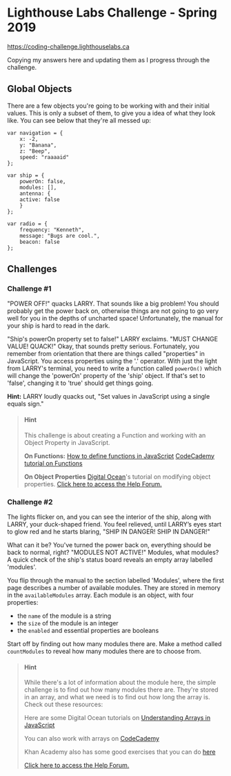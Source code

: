 # Lighthouse Labs Challenge - Spring 2019
https://coding-challenge.lighthouselabs.ca

Copying my answers here and updating them as I progress through the challenge.

## Global Objects

There are a few objects you're going to be working with and their initial values. This is only a subset of them, to give you a idea of what they look like. You can see below that they're all messed up:

```
var navigation = {
    x: -2,
    y: "Banana",
    z: "Beep",
    speed: "raaaaid"
};

var ship = {
    powerOn: false,
    modules: [],
    antenna: {
    active: false
    }
};

var radio = {
    frequency: "Kenneth",
    message: "Bugs are cool.",
    beacon: false
};
```

## Challenges

### Challenge #1
"POWER OFF!" quacks LARRY. That sounds like a big problem! You should probably get the power back on, otherwise things are not going to go very well for you in the depths of uncharted space! Unfortunately, the manual for your ship is hard to read in the dark.

"Ship's powerOn property set to false!" LARRY exclaims. "MUST CHANGE VALUE! QUACK!" Okay, that sounds pretty serious. Fortunately, you remember from orientation that there are things called "properties" in JavaScript. You access properties using the '.' operator. With just the light from LARRY's terminal, you need to write a function called `powerOn()` which will change the 'powerOn' property of the 'ship' object. If that's set to 'false', changing it to 'true' should get things going.

**Hint:** LARRY loudly quacks out, "Set values in JavaScript using a single equals sign."

> #### Hint
> This challenge is about creating a Function and working with an Object Property in JavaScript.
>
> **On Functions:**
> [How to define functions in JavaScript](https://www.digitalocean.com/community/tutorials/how-to-define-functions-in-javascript)
> [CodeCademy tutorial on Functions](https://www.codecademy.com/courses/learn-javascript/lessons/functions/exercises/intro-to-functions)
>
> **On Object Properties**
> [Digital Ocean](https://www.digitalocean.com/community/tutorials/understanding-objects-in-javascript#adding-and-modifying-object-properties)'s tutorial on modifying object properties.
> [Click here to access the Help Forum.](https://21day-forum.lighthouselabs.ca/)

### Challenge #2
The lights flicker on, and you can see the interior of the ship, along with LARRY, your duck-shaped friend. You feel relieved, until LARRY’s eyes start to glow red and he starts blaring, "SHIP IN DANGER! SHIP IN DANGER!"

What can it be? You've turned the power back on, everything should be back to normal, right? "MODULES NOT ACTIVE!" Modules, what modules? A quick check of the ship's status board reveals an empty array labelled 'modules'.

You flip through the manual to the section labelled 'Modules', where the first page describes a number of available modules. They are stored in memory in the `availableModules` array. Each module is an object, with four properties:

- the `name` of the module is a string
- the `size` of the module is an integer
- the `enabled` and essential properties are booleans

Start off by finding out how many modules there are. Make a method called `countModules` to reveal how many modules there are to choose from.

> #### Hint
> While there's a lot of information about the module here, the simple challenge is to find out how many modules there are. They're stored in an array, and what we need is to find out how long the array is. Check out these resources:
>
> Here are some Digital Ocean tutorials on [Understanding Arrays in JavaScript](https://www.digitalocean.com/community/tutorials/understanding-arrays-in-javascript)
>
> You can also work with arrays on [CodeCademy](https://www.codecademy.com/courses/learn-javascript/lessons/arrays/exercises/arrays)
>
> Khan Academy also has some good exercises that you can do [here](https://www.khanacademy.org/computing/computer-programming/programming/arrays/pt/intro-to-arrays)
>
> [Click here to access the Help Forum.](https://21day-forum.lighthouselabs.ca/)